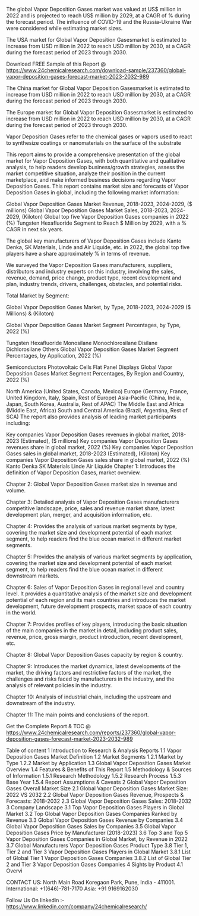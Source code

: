 The global Vapor Deposition Gases market was valued at US$ million in 2022 and is projected to reach US$ million by 2029, at a CAGR of % during the forecast period. The influence of COVID-19 and the Russia-Ukraine War were considered while estimating market sizes.

The USA market for Global Vapor Deposition Gasesmarket is estimated to increase from USD million in 2022 to reach USD million by 2030, at a CAGR during the forecast period of 2023 through 2030.

Download FREE Sample of this Report @ https://www.24chemicalresearch.com/download-sample/237360/global-vapor-deposition-gases-forecast-market-2023-2032-989

The China market for Global Vapor Deposition Gasesmarket is estimated to increase from USD million in 2022 to reach USD million by 2030, at a CAGR during the forecast period of 2023 through 2030.

The Europe market for Global Vapor Deposition Gasesmarket is estimated to increase from USD million in 2022 to reach USD million by 2030, at a CAGR during the forecast period of 2023 through 2030.

Vapor Deposition Gases refer to the chemical gases or vapors used to react to synthesize coatings or nanomaterials on the surface of the substrate

This report aims to provide a comprehensive presentation of the global market for Vapor Deposition Gases, with both quantitative and qualitative analysis, to help readers develop business/growth strategies, assess the market competitive situation, analyze their position in the current marketplace, and make informed business decisions regarding Vapor Deposition Gases. This report contains market size and forecasts of Vapor Deposition Gases in global, including the following market information:

Global Vapor Deposition Gases Market Revenue, 2018-2023, 2024-2029, ($ millions)
Global Vapor Deposition Gases Market Sales, 2018-2023, 2024-2029, (Kiloton)
Global top five Vapor Deposition Gases companies in 2022 (%)
Tungsten Hexafluoride Segment to Reach $ Million by 2029, with a % CAGR in next six years.

The global key manufacturers of Vapor Deposition Gases include Kanto Denka, SK Materials, Linde and Air Liquide, etc. in 2022, the global top five players have a share approximately % in terms of revenue.

We surveyed the Vapor Deposition Gases manufacturers, suppliers, distributors and industry experts on this industry, involving the sales, revenue, demand, price change, product type, recent development and plan, industry trends, drivers, challenges, obstacles, and potential risks.

Total Market by Segment:

Global Vapor Deposition Gases Market, by Type, 2018-2023, 2024-2029 ($ Millions) & (Kiloton)

Global Vapor Deposition Gases Market Segment Percentages, by Type, 2022 (%)

Tungsten Hexafluoride
Monosilane
Monochlorosilane
Disilane
Dichlorosilane
Others
Global Vapor Deposition Gases Market Segment Percentages, by Application, 2022 (%)

Semiconductors
Photovoltaic Cells
Flat Panel Displays
Global Vapor Deposition Gases Market Segment Percentages, By Region and Country, 2022 (%)

North America (United States, Canada, Mexico)
Europe (Germany, France, United Kingdom, Italy, Spain, Rest of Europe)
Asia-Pacific (China, India, Japan, South Korea, Australia, Rest of APAC)
The Middle East and Africa (Middle East, Africa)
South and Central America (Brazil, Argentina, Rest of SCA)
The report also provides analysis of leading market participants including:

Key companies Vapor Deposition Gases revenues in global market, 2018-2023 (Estimated), ($ millions)
Key companies Vapor Deposition Gases revenues share in global market, 2022 (%)
Key companies Vapor Deposition Gases sales in global market, 2018-2023 (Estimated), (Kiloton)
Key companies Vapor Deposition Gases sales share in global market, 2022 (%)
Kanto Denka
SK Materials
Linde
Air Liquide
Chapter 1: Introduces the definition of Vapor Deposition Gases, market overview.

Chapter 2: Global Vapor Deposition Gases market size in revenue and volume.

Chapter 3: Detailed analysis of Vapor Deposition Gases manufacturers competitive landscape, price, sales and revenue market share, latest development plan, merger, and acquisition information, etc.

Chapter 4: Provides the analysis of various market segments by type, covering the market size and development potential of each market segment, to help readers find the blue ocean market in different market segments.

Chapter 5: Provides the analysis of various market segments by application, covering the market size and development potential of each market segment, to help readers find the blue ocean market in different downstream markets.

Chapter 6: Sales of Vapor Deposition Gases in regional level and country level. It provides a quantitative analysis of the market size and development potential of each region and its main countries and introduces the market development, future development prospects, market space of each country in the world.

Chapter 7: Provides profiles of key players, introducing the basic situation of the main companies in the market in detail, including product sales, revenue, price, gross margin, product introduction, recent development, etc.

Chapter 8: Global Vapor Deposition Gases capacity by region & country.

Chapter 9: Introduces the market dynamics, latest developments of the market, the driving factors and restrictive factors of the market, the challenges and risks faced by manufacturers in the industry, and the analysis of relevant policies in the industry.

Chapter 10: Analysis of industrial chain, including the upstream and downstream of the industry.

Chapter 11: The main points and conclusions of the report.

Get the Complete Report & TOC @ https://www.24chemicalresearch.com/reports/237360/global-vapor-deposition-gases-forecast-market-2023-2032-989

Table of content
1 Introduction to Research & Analysis Reports
1.1 Vapor Deposition Gases Market Definition
1.2 Market Segments
1.2.1 Market by Type
1.2.2 Market by Application
1.3 Global Vapor Deposition Gases Market Overview
1.4 Features & Benefits of This Report
1.5 Methodology & Sources of Information
1.5.1 Research Methodology
1.5.2 Research Process
1.5.3 Base Year
1.5.4 Report Assumptions & Caveats
2 Global Vapor Deposition Gases Overall Market Size
2.1 Global Vapor Deposition Gases Market Size: 2022 VS 2032
2.2 Global Vapor Deposition Gases Revenue, Prospects & Forecasts: 2018-2032
2.3 Global Vapor Deposition Gases Sales: 2018-2032
3 Company Landscape
3.1 Top Vapor Deposition Gases Players in Global Market
3.2 Top Global Vapor Deposition Gases Companies Ranked by Revenue
3.3 Global Vapor Deposition Gases Revenue by Companies
3.4 Global Vapor Deposition Gases Sales by Companies
3.5 Global Vapor Deposition Gases Price by Manufacturer (2018-2023)
3.6 Top 3 and Top 5 Vapor Deposition Gases Companies in Global Market, by Revenue in 2022
3.7 Global Manufacturers Vapor Deposition Gases Product Type
3.8 Tier 1, Tier 2 and Tier 3 Vapor Deposition Gases Players in Global Market
3.8.1 List of Global Tier 1 Vapor Deposition Gases Companies
3.8.2 List of Global Tier 2 and Tier 3 Vapor Deposition Gases Companies
4 Sights by Product
4.1 Overvi

CONTACT US:
North Main Road Koregaon Park, Pune, India - 411001.
International: +1(646)-781-7170
Asia: +91 9169162030

Follow Us On linkedin :- https://www.linkedin.com/company/24chemicalresearch/

